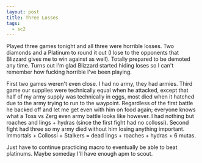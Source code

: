 ```yaml
---
layout: post
title: Three Losses
tags:
  - sc2
---
```

<p>Played three games tonight and all three were horrible losses. Two diamonds and a Platinum to round it out (I lose to the opponents that Blizzard gives me to win against as well). Totally prepared to be demoted any time. Turns out I'm glad Blizzard started hiding loses so I can't remember how fucking horrible I've been playing.</p><p>First two games weren't even close. I had no army, they had armies. Third game our supplies were technically equal when he attacked, except that half of my army supply was technically in eggs, most died when it hatched due to the army trying to run to the waypoint. Regardless of the first battle he backed off and let me get even with him on food again; everyone knows what a Toss vs Zerg even army battle looks like however. I had nothing but roaches and lings + hydras (since the first fight had no collossi). Second fight had three so my army died without him losing anything important. Immortals + Collossi + Stalkers = dead lings + roaches + hydras + 6 mutas.</p><p>Just have to continue practicing macro to eventually be able to beat platinums. Maybe someday I'll have enough apm to scout.</p>
